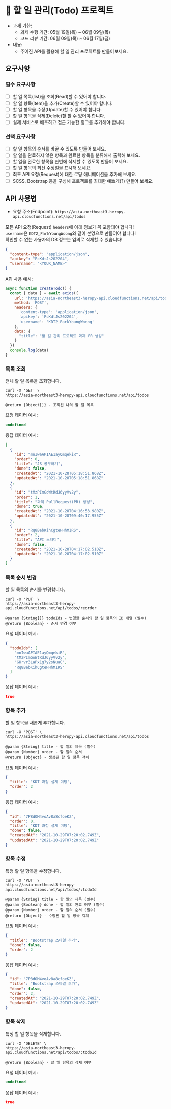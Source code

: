 # 📌 할 일 관리(Todo) 프로젝트

- 과제 기한:
  - 과제 수행 기간: 05월 19일(목) ~ 06월 09일(목)
  - 코드 리뷰 기간: 06월 09일(목) ~ 06월 17일(금)
- 내용:
  - 주어진 API를 활용해 할 일 관리 프로젝트를 만들어보세요.

## 요구사항

### 필수 요구사항

- [ ] 할 일 목록(list)을 조회(Read)할 수 있어야 합니다.
- [ ] 할 일 항목(item)을 추가(Create)할 수 있어야 합니다.
- [ ] 할 일 항목을 수정(Update)할 수 있어야 합니다.
- [ ] 할 일 항목을 삭제(Delete)할 할 수 있어야 합니다.
- [ ] 실제 서비스로 배포하고 접근 가능한 링크를 추가해야 합니다.

### 선택 요구사항

- [ ] 할 일 항목의 순서를 바꿀 수 있도록 만들어 보세요.
- [ ] 할 일을 완료하지 않은 항목과 완료한 항목을 분류해서 출력해 보세요.
- [ ] 할 일을 완료한 항목을 한번에 삭제할 수 있도록 만들어 보세요.
- [ ] 할 일 항목의 최신 수정일을 표시해 보세요.
- [ ] 최초 API 요청(Request)에 대한 로딩 애니메이션을 추가해 보세요.
- [ ] SCSS, Bootstrap 등을 구성해 프로젝트를 최대한 예쁘게(?) 만들어 보세요.

## API 사용법

- 요청 주소(Endpoint): `https://asia-northeast3-heropy-api.cloudfunctions.net/api/todos`

모든 API 요청(Request) `headers`에 아래 정보가 꼭 포함돼야 합니다!<br>
`username`은 `KDT2_ParkYoungWoong`와 같이 본명으로 만들어야 합니다!<br>
확인할 수 없는 사용자의 DB 정보는 임의로 삭제할 수 있습니다!<br>

```json
{
  "content-type": "application/json",
  "apikey": "FcKdtJs202204",
  "username": "<YOUR_NAME>"
}
```

API 사용 예시:

```js
async function createTodo() {
  const { data } = await axios({
    url: 'https://asia-northeast3-heropy-api.cloudfunctions.net/api/todos',
    method: 'POST',
    headers: {
      'content-type': 'application/json',
      'apikey': 'FcKdtJs202204',
      'username': 'KDT2_ParkYoungWoong'
    },
    data: {
      "title": "할 일 관리 프로젝트 과제 PR 생성"
    }
  })
  console.log(data)
}
```

### 목록 조회

전체 할 일 목록을 조회합니다.

```curl
curl -X 'GET' \ 
https://asia-northeast3-heropy-api.cloudfunctions.net/api/todos
```

```plaintext
@return {Object[]} - 조회된 나의 할 일 목록
```

요청 데이터 예시:

```js
undefined
```

응답 데이터 예시:

```json
[
  {
    "id": "mnIwaAPIAE1ayQmqekiR",
    "order": 0,
    "title": "JS 공부하기",
    "done": false,
    "createdAt": "2021-10-28T05:18:51.868Z",
    "updatedAt": "2021-10-28T05:18:51.868Z"
  },
  {
    "id": "tMzPImGoWtRdJ6yyVv2y",
    "order": 1,
    "title": "과제 PullRequest(PR) 생성",
    "done": true,
    "createdAt": "2021-10-28T04:16:53.980Z",
    "updatedAt": "2021-10-28T09:40:17.955Z"
  },
  {
    "id": "Rq8BebKihCgteHHhMIRS",
    "order": 2,
    "title": "API 스터디",
    "done": false,
    "createdAt": "2021-10-28T04:17:02.510Z",
    "updatedAt": "2021-10-28T04:17:02.510Z"
  }
]
```

### 목록 순서 변경

할 일 목록의 순서를 변경합니다.

```curl
curl -X 'PUT' \ 
https://asia-northeast3-heropy-api.cloudfunctions.net/api/todos/reorder
```

```plaintext
@param {String[]} todoIds - 변경할 순서의 할 일 항목의 ID 배열 (필수)
@return {Boolean} - 순서 변경 여부
```

요청 데이터 예시:

```json
{
  "todoIds": [
    "mnIwaAPIAE1ayQmqekiR",
    "tMzPImGoWtRdJ6yyVv2y",
    "GHrvr3LaPx1g7y2sNuaC",
    "Rq8BebKihCgteHHhMIRS"
  ]
}
```

응답 데이터 예시:

```json
true
```

### 항목 추가

할 일 항목을 새롭게 추가합니다.

```curl
curl -X 'POST' \ 
https://asia-northeast3-heropy-api.cloudfunctions.net/api/todos
```

```plaintext
@param {String} title - 할 일의 제목 (필수)
@param {Number} order - 할 일의 순서
@return {Object} - 생성된 할 일 항목 객체 
```

요청 데이터 예시:

```json
{
  "title": "KDT 과정 설계 미팅",
  "order": 2
}
```

응답 데이터 예시:

```json
{
  "id": "7P8dOM4voAv8a8cfoeKZ",
  "order": 0,
  "title": "KDT 과정 설계 미팅",
  "done": false,
  "createdAt": "2021-10-29T07:20:02.749Z",
  "updatedAt": "2021-10-29T07:20:02.749Z"
}
```

### 항목 수정

특정 할 일 항목을 수정합니다.

```curl
curl -X 'PUT' \ 
https://asia-northeast3-heropy-api.cloudfunctions.net/api/todos/:todoId
```

```plaintext
@param {String} title - 할 일의 제목 (필수)
@param {Boolean} done - 할 일의 완료 여부 (필수)
@param {Number} order - 할 일의 순서 (필수)
@return {Object} - 수정된 할 일 항목 객체  
```

요청 데이터 예시:

```json
{
  "title": "Bootstrap 스타일 추가",
  "done": false,
  "order": 2
}
```

응답 데이터 예시:

```json
{
  "id": "7P8dOM4voAv8a8cfoeKZ",
  "title": "Bootstrap 스타일 추가",
  "done": false,
  "order": 2,
  "createdAt": "2021-10-29T07:20:02.749Z",
  "updatedAt": "2021-10-29T07:20:02.749Z"
}
```

### 항목 삭제

특정 할 일 항목을 삭제합니다.

```curl
curl -X 'DELETE' \ 
https://asia-northeast3-heropy-api.cloudfunctions.net/api/todos/:todoId
```

```plaintext
@return {Boolean} - 할 일 항목의 삭제 여부  
```

요청 데이터 예시:

```js
undefined
```

응답 데이터 예시:

```json
true
```
